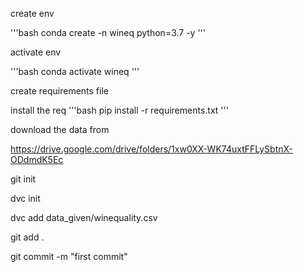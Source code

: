 create env

'''bash
conda create -n wineq python=3.7 -y
'''

activate env

'''bash
conda activate wineq
'''

create requirements file

install the req
'''bash
pip install -r requirements.txt
'''

download the data from 

https://drive.google.com/drive/folders/1xw0XX-WK74uxtFFLySbtnX-ODdmdK5Ec

git init

dvc init

dvc add data_given/winequality.csv

git add .

git commit -m "first commit"

